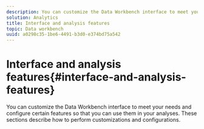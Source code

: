 ```yaml
---
description: You can customize the Data Workbench interface to meet your needs and configure certain features so that you can use them in your analyses. These sections describe how to perform customizations and configurations.
solution: Analytics
title: Interface and analysis features
topic: Data workbench
uuid: a0298c35-1be6-4491-b3d0-e374bd75a542
---
```


# Interface and analysis features{#interface-and-analysis-features}

You can customize the Data Workbench interface to meet your needs and configure certain features so that you can use them in your analyses. These sections describe how to perform customizations and configurations.


